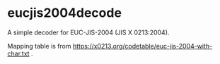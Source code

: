# eucjis2004decode

A simple decoder for EUC-JIS-2004 (JIS X 0213:2004).

Mapping table is from https://x0213.org/codetable/euc-jis-2004-with-char.txt .

